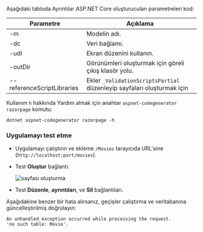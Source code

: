Aşağıdaki tabloda Ayrıntılar ASP.NET Core oluşturucuları parametreleri kod:

| Parametre               | Açıklama|
| ----------------- | ------------ |
| -m  | Modelin adı. |
| -dc  | Veri bağlamı. |
| -udl | Ekran düzenini kullanın. |
| -outDir | Görünümleri oluşturmak için göreli çıkış klasör yolu. |
| --referenceScriptLibraries | Ekler `_ValidationScriptsPartial` düzenleyip sayfaları oluşturmak için |

Kullanım `h` hakkında Yardım almak için anahtar `aspnet-codegenerator razorpage` komutu:

```console
dotnet aspnet-codegenerator razorpage -h
```
<a name="test"></a>
### <a name="test-the-app"></a>Uygulamayı test etme

* Uygulamayı çalıştırın ve ekleme `/Movies` tarayıcıda URL'sine (`http://localhost:port/movies`).
* Test **Oluştur** bağlantı.

  ![sayfası oluşturma](../../tutorials/razor-pages/model/_static/conan.png)

<a name="scaffold"></a>

* Test **Düzenle**, **ayrıntıları**, ve **Sil** bağlantıları.

Aşağıdakine benzer bir hata alırsanız, geçişler çalıştırma ve veritabanına güncelleştirilmiş doğrulayın:

```
An unhandled exception occurred while processing the request.
'no such table: Movie'.
```

